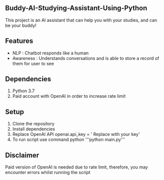 ## Buddy-AI-Studying-Assistant-Using-Python

This project is an AI assistant that can help you with your studies, and can be your buddy!

## Features

- NLP : Chatbot responds like a human
- Awareness : Understands conversations and is able to store a record of them for user to see

## Dependencies

1. Python 3.7
2. Paid account with OpenAI in order to increase rate limit

## Setup

1. Clone the repository
2. Install dependencies
3. Replace OpenAI API openai.api_key = ' Replace with your key'
4. To run script use command python '''python main.py'''

## Disclaimer

Paid version of OpenAI is needed due to rate limit, therefore, you may encounter errors whilst running the script
